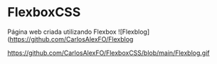 # FlexboxCSS
Página web criada utilizando Flexbox
![Flexblog](https://github.com/CarlosAlexFO/Flexblog






https://github.com/CarlosAlexFO/FlexboxCSS/blob/main/Flexblog.gif
